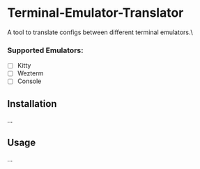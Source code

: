 # Terminal-Emulator-Translator
A tool to translate configs between different terminal emulators.\
### Supported Emulators:
- [ ] Kitty
- [ ] Wezterm
- [ ] Console 

## Installation
...

## Usage
...
